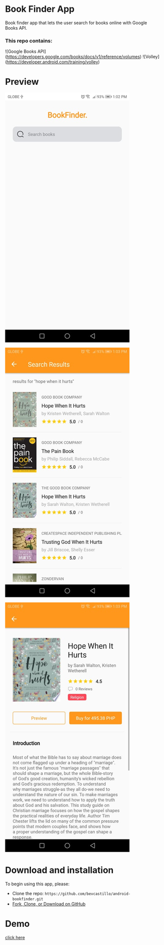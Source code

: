 # Book Finder App

Book finder app that lets the user search for books online with Google Books API.

### This repo contains:
![Google Books API] (https://developers.google.com/books/docs/v1/reference/volumes)
![Volley] (https://developer.android.com/training/volley)

# Preview
![Search screen](https://github.com/bevcastillo/android-bookfinder/blob/master/app/src/main/res/drawable/118541312_1067403423674198_4964509709829908958_n.jpg)

![Search Results Screen](https://github.com/bevcastillo/android-bookfinder/blob/master/app/src/main/res/drawable/118541118_988404401585402_4689951558695376667_n.jpg)

![Book Info Screen](https://github.com/bevcastillo/android-bookfinder/blob/master/app/src/main/res/drawable/118645307_728454338004572_8868582645088090065_n.jpg)

# Download and installation
To begin using this app, please:
* Clone the repo: `https://github.com/bevcastillo/android-bookfinder.git`
* [Fork, Clone, or Download on GitHub](https://github.com/bevcastillo/android-bookfinder)

# Demo
[click here](https://drive.google.com/file/d/1lgkX9ctU0Ofqm-PIs1l3vllQsSZPSljT/view?usp=sharing)

